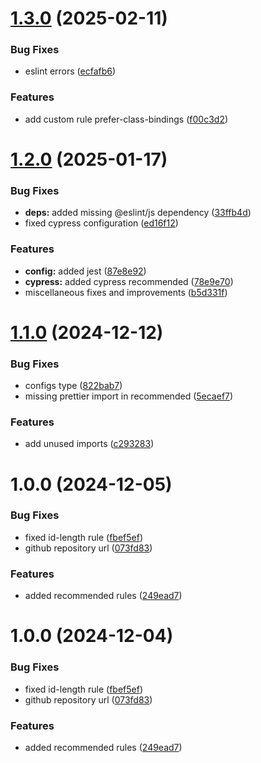 # [1.3.0](https://github.com/acadevmy/eslint-plugin/compare/v1.2.0...v1.3.0) (2025-02-11)


### Bug Fixes

* eslint errors ([ecfafb6](https://github.com/acadevmy/eslint-plugin/commit/ecfafb676ea458060280e5872478122fc2400f1d))


### Features

* add custom rule prefer-class-bindings ([f00c3d2](https://github.com/acadevmy/eslint-plugin/commit/f00c3d226546fb56c0face45211a5a0cb2a39a30))

# [1.2.0](https://github.com/acadevmy/eslint-plugin/compare/v1.1.0...v1.2.0) (2025-01-17)


### Bug Fixes

* **deps:** added missing @eslint/js dependency ([33ffb4d](https://github.com/acadevmy/eslint-plugin/commit/33ffb4d4eb883f54620bda02c357ee827d8774c5))
* fixed cypress configuration ([ed16f12](https://github.com/acadevmy/eslint-plugin/commit/ed16f128b489d645370ac92e8e5111f1a25b1f90))


### Features

* **config:** added jest ([87e8e92](https://github.com/acadevmy/eslint-plugin/commit/87e8e92b4bb4dd499c4281b2a9b317285609c246))
* **cypress:** added cypress recommended ([78e9e70](https://github.com/acadevmy/eslint-plugin/commit/78e9e70912517cb5c0ad01d362aae2b30afee3ab))
* miscellaneous fixes and improvements ([b5d331f](https://github.com/acadevmy/eslint-plugin/commit/b5d331f70215b2cddb04d7f8390f380043a58664))

# [1.1.0](https://github.com/acadevmy/eslint-plugin/compare/v1.0.0...v1.1.0) (2024-12-12)


### Bug Fixes

* configs type ([822bab7](https://github.com/acadevmy/eslint-plugin/commit/822bab7b58ea5ff59e40efdbd14e33045b5c738d))
* missing prettier import in recommended ([5ecaef7](https://github.com/acadevmy/eslint-plugin/commit/5ecaef737bf3e70e0545637e14b53a12e44befc0))


### Features

* add unused imports ([c293283](https://github.com/acadevmy/eslint-plugin/commit/c293283c6af82f3437ac52e67121e24c88e0d169))

# 1.0.0 (2024-12-05)


### Bug Fixes

* fixed id-length rule ([fbef5ef](https://github.com/acadevmy/eslint-plugin/commit/fbef5effe2cc1739ec521b6070512559a8ac5fdf))
* github repository url ([073fd83](https://github.com/acadevmy/eslint-plugin/commit/073fd83ac5455a07f6245f8dfa88f33ea644db3f))


### Features

* added recommended rules ([249ead7](https://github.com/acadevmy/eslint-plugin/commit/249ead7d818a6fd905070037086d8e66a0100b42))

# 1.0.0 (2024-12-04)


### Bug Fixes

* fixed id-length rule ([fbef5ef](https://github.com/acadevmy/eslint-plugin/commit/fbef5effe2cc1739ec521b6070512559a8ac5fdf))
* github repository url ([073fd83](https://github.com/acadevmy/eslint-plugin/commit/073fd83ac5455a07f6245f8dfa88f33ea644db3f))


### Features

* added recommended rules ([249ead7](https://github.com/acadevmy/eslint-plugin/commit/249ead7d818a6fd905070037086d8e66a0100b42))
